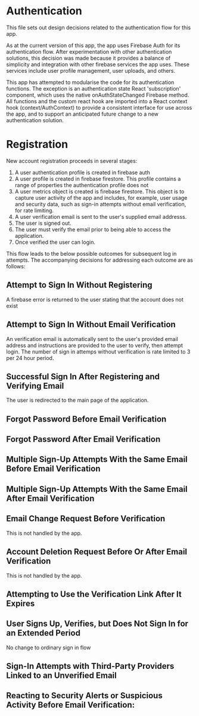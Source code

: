 # Authentication

This file sets out design decisions related to the authentication flow for this app.

As at the current version of this app, the app uses Firebase Auth for its authentication flow. After experimentation with other authentication solutions, this decision was made because it provides a balance of simplicity and integration with other firebase services the app uses. These services include user profile management, user uploads, and others.

This app has attempted to modularise the code for its authentication functions. The exception is an authentication state React 'subscription' component, which uses the native onAuthStateChanged Firebase method. All functions and the custom react hook are imported into a React context hook (context/AuthContext) to provide a consistent interface for use across the app, and to support an anticipated future change to a new authentication solution.

# Registration

New account registration proceeds in several stages:

1. A user authentication profile is created in firebase auth
2. A user profile is created in firebase firestore. This profile contains a range of properties the authentication profile does not
3. A user metrics object is created is firebase firestore. This object is to capture user activity of the app and includes, for example, user usage and security data, such as sign-in attempts without email verification, for rate limiting.
4. A user verification email is sent to the user's supplied email addresss.
5. The user is signed out.
6. The user must verify the email prior to being able to access the application.
7. Once verified the user can login.

This flow leads to the below possible outcomes for subsequent log in attempts. The accompanying decisions for addressing each outcome are as follows:

## Attempt to Sign In Without Registering

A firebase error is returned to the user stating that the account does not exist

## Attempt to Sign In Without Email Verification

An verification email is automatically sent to the user's provided email address and instructions are provided to the user to verify, then attempt login. The number of sign in attemps without verification is rate limited to 3 per 24 hour period.

## Successful Sign In After Registering and Verifying Email

The user is redirected to the main page of the application.

## Forgot Password Before Email Verification

## Forgot Password After Email Verification

## Multiple Sign-Up Attempts With the Same Email Before Email Verification

## Multiple Sign-Up Attempts With the Same Email After Email Verification

## Email Change Request Before Verification

This is not handled by the app.

## Account Deletion Request Before Or After Email Verification

This is not handled by the app.

## Attempting to Use the Verification Link After It Expires

## User Signs Up, Verifies, but Does Not Sign In for an Extended Period

No change to ordinary sign in flow

## Sign-In Attempts with Third-Party Providers Linked to an Unverified Email

## Reacting to Security Alerts or Suspicious Activity Before Email Verification:
